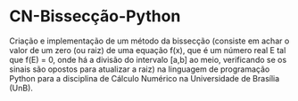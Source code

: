 # CN-Bissecção-Python
Criação e implementação de um método da bissecção (consiste em achar o valor de um zero (ou raiz) de uma equação f(x), que é um número real E tal que f(E) = 0, onde há a divisão do intervalo [a,b] ao meio, verificando se os sinais são opostos para atualizar a raiz) na linguagem de programação Python para a disciplina de Cálculo Numérico na Universidade de Brasília (UnB).
